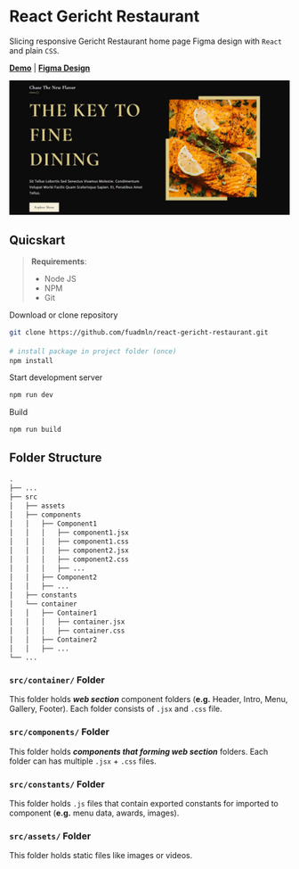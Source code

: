 # React Gericht Restaurant

Slicing responsive Gericht Restaurant home page Figma design with `React` and plain `CSS`.

[**Demo**](https://react-gericht-restaurant.web.app) | [**Figma Design**](https://ui8.net/iqonicdesign/products/gericht-restaurant-website-ui-in-figma)

![home view](geritch.jpg)

## Quicskart

> **Requirements**:
>
> - Node JS
> - NPM
> - Git

Download or clone repository

```bash
git clone https://github.com/fuadmln/react-gericht-restaurant.git

# install package in project folder (once)
npm install
```

Start development server

```bash
npm run dev
```

Build

```bash
npm run build
```

## Folder Structure

```text
.
├── ...
├── src         
│   ├── assets
│   ├── components
│   │   ├── Component1
│   │   │   ├── component1.jsx
│   │   │   ├── component1.css
│   │   │   ├── component2.jsx
│   │   │   ├── component2.css
│   │   │   ├── ...
│   │   ├── Component2
│   │   ├── ...
│   ├── constants
│   └── container
│   │   ├── Container1
│   │   │   ├── container.jsx
│   │   │   ├── container.css
│   │   ├── Container2
│   │   ├── ...
└── ...
```

### `src/container/` **Folder**

This folder holds ***web section*** component folders (**e.g.** Header, Intro, Menu, Gallery, Footer). Each folder consists of `.jsx` and `.css` file.

### `src/components/` **Folder**

This folder holds ***components that forming web section*** folders. Each folder can has multiple `.jsx` + `.css` files.

### `src/constants/` **Folder**

This folder holds `.js` files that contain exported constants for imported to component (**e.g.** menu data, awards, images).

### `src/assets/` **Folder**

This folder holds static files like images or videos.
